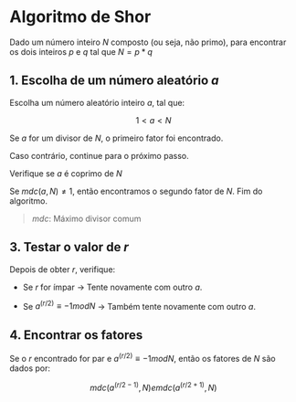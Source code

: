 # Algoritmo de Shor

Dado um número inteiro $N$ composto (ou seja, não primo), para encontrar os dois inteiros $p$ e $q$ tal que $N = p * q$

## 1. Escolha de um número aleatório $a$

Escolha um número aleatório inteiro $a$, tal que:

$$
1 < a < N
$$

Se $a$ for um divisor de $N$, o primeiro fator foi encontrado.

Caso contrário, continue para o próximo passo.

Verifique se $a$ é coprimo de $N$

Se $mdc(a, N) \not= 1$, então encontramos o segundo fator de $N$. Fim do algoritmo.

>$mdc$: Máximo divisor comum

## 3. Testar o valor de $r$

Depois de obter $r$, verifique:

* Se $r$ for ímpar -> Tente novamente com outro $a$.

* Se $a^(r/2) \equiv -1 mod N$ -> Também tente novamente com outro $a$.


## 4. Encontrar os fatores

Se o $r$ encontrado for par e $a^(r/2) \equiv -1 mod N$, então os fatores de $N$ são dados por:

$$
mdc(a^(r/2−1), N) e mdc(a^(r/2+1), N)
$$